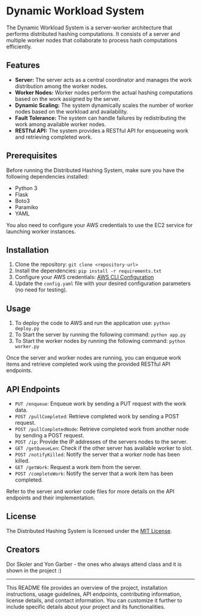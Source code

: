 # Dynamic Workload System

The Dynamic Workload System is a server-worker architecture that performs distributed hashing computations. It consists of a server and multiple worker nodes that collaborate to process hash computations efficiently.

## Features

- **Server:** The server acts as a central coordinator and manages the work distribution among the worker nodes.
- **Worker Nodes:** Worker nodes perform the actual hashing computations based on the work assigned by the server.
- **Dynamic Scaling:** The system dynamically scales the number of worker nodes based on the workload and availability.
- **Fault Tolerance:** The system can handle failures by redistributing the work among available worker nodes.
- **RESTful API:** The system provides a RESTful API for enqueueing work and retrieving completed work.

## Prerequisites

Before running the Distributed Hashing System, make sure you have the following dependencies installed:

- Python 3
- Flask
- Boto3
- Paramiko
- YAML

You also need to configure your AWS credentials to use the EC2 service for launching worker instances.

## Installation

1. Clone the repository: `git clone <repository-url>`
2. Install the dependencies: `pip install -r requirements.txt`
3. Configure your AWS credentials: [AWS CLI Configuration](https://docs.aws.amazon.com/cli/latest/userguide/cli-configure-files.html)
4. Update the `config.yaml` file with your desired configuration parameters (no need for testing).

## Usage

1. To deploy the code to AWS and run the application use: `python deploy.py`
2. To Start the server by running the following command: `python app.py`
3. To Start the worker nodes by running the following command: `python worker.py`

Once the server and worker nodes are running, you can enqueue work items and retrieve completed work using the provided RESTful API endpoints.

## API Endpoints

- `PUT /enqueue`: Enqueue work by sending a PUT request with the work data.
- `POST /pullCompleted`: Retrieve completed work by sending a POST request.
- `POST /pullCompletedNode`: Retrieve completed work from another node by sending a POST request.
- `POST /ip`: Provide the IP addresses of the servers nodes to the server.
- `GET /getQueueLen`: Check if the other server has available worker to slot.
- `POST /notifyKilled`: Notify the server that a worker node has been killed.
- `GET /getWork`: Request a work item from the server.
- `POST /completeWork`: Notify the server that a work item has been completed.

Refer to the server and worker code files for more details on the API endpoints and their implementation.

## License

The Distributed Hashing System is licensed under the [MIT License](https://opensource.org/licenses/MIT).

## Creators

Dor Skoler and Yon Garber - the ones who always attend class and it is shown in the project :)

---

This README file provides an overview of the project, installation instructions, usage guidelines, API endpoints, contributing information, license details, and contact information. You can customize it further to include specific details about your project and its functionalities.
